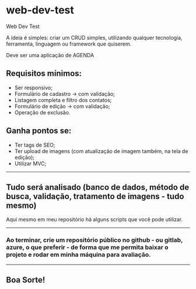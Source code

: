 # web-dev-test
Web Dev Test

A ideia é simples: criar um CRUD simples, utilizando qualquer tecnologia, ferramenta, linguagem ou framework que quiserem. 

Deve ser uma aplicação de AGENDA

## Requisitos mínimos: 
* Ser responsivo;
* Formulário de cadastro -> com validação;
* Listagem completa e filtro dos contatos;
* Formulário de edição -> com validação;
* Operação de exclusão. 

## Ganha pontos se:
* Ter tags de SEO;
* Ter upload de imagens (com atualização de imagem também, na tela de edição);
* Utilizar MVC;

---

## Tudo será analisado (banco de dados, método de busca, validação, tratamento de imagens - tudo mesmo)

Aqui mesmo em meu repositório há alguns scripts que você pode utilizar. 

---

### Ao terminar, crie um repositório público no github - ou gitlab, azure, o que preferir - de forma que me permita baixar o projeto e rodar em minha máquina para avaliação.

---

## Boa Sorte!
